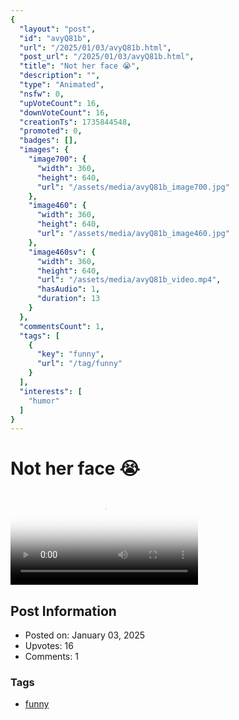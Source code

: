 ```yaml
---
{
  "layout": "post",
  "id": "avyQ81b",
  "url": "/2025/01/03/avyQ81b.html",
  "post_url": "/2025/01/03/avyQ81b.html",
  "title": "Not her face 😭",
  "description": "",
  "type": "Animated",
  "nsfw": 0,
  "upVoteCount": 16,
  "downVoteCount": 16,
  "creationTs": 1735844548,
  "promoted": 0,
  "badges": [],
  "images": {
    "image700": {
      "width": 360,
      "height": 640,
      "url": "/assets/media/avyQ81b_image700.jpg"
    },
    "image460": {
      "width": 360,
      "height": 640,
      "url": "/assets/media/avyQ81b_image460.jpg"
    },
    "image460sv": {
      "width": 360,
      "height": 640,
      "url": "/assets/media/avyQ81b_video.mp4",
      "hasAudio": 1,
      "duration": 13
    }
  },
  "commentsCount": 1,
  "tags": [
    {
      "key": "funny",
      "url": "/tag/funny"
    }
  ],
  "interests": [
    "humor"
  ]
}
---
```


# Not her face 😭

<video controls playsinline loop poster="/assets/media/avyQ81b_image460.jpg">
  <source src="/assets/media/avyQ81b_video.mp4" type="video/mp4">
  Your browser does not support the video tag.
</video>

## Post Information

- Posted on: January 03, 2025
- Upvotes: 16
- Comments: 1

### Tags

- [funny](/tag/funny)
